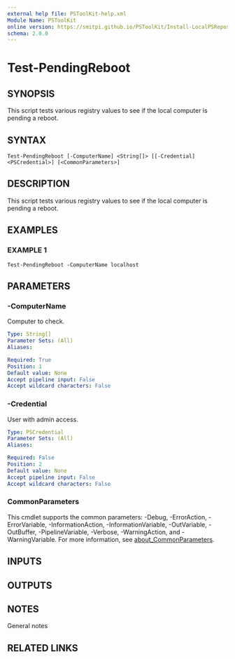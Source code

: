 ```yaml
---
external help file: PSToolKit-help.xml
Module Name: PSToolKit
online version: https://smitpi.github.io/PSToolKit/Install-LocalPSRepository
schema: 2.0.0
---
```


# Test-PendingReboot

## SYNOPSIS
This script tests various registry values to see if the local computer is pending a reboot.

## SYNTAX

```
Test-PendingReboot [-ComputerName] <String[]> [[-Credential] <PSCredential>] [<CommonParameters>]
```

## DESCRIPTION
This script tests various registry values to see if the local computer is pending a reboot.

## EXAMPLES

### EXAMPLE 1
```
Test-PendingReboot -ComputerName localhost
```

## PARAMETERS

### -ComputerName
Computer to check.

```yaml
Type: String[]
Parameter Sets: (All)
Aliases:

Required: True
Position: 1
Default value: None
Accept pipeline input: False
Accept wildcard characters: False
```

### -Credential
User with admin access.

```yaml
Type: PSCredential
Parameter Sets: (All)
Aliases:

Required: False
Position: 2
Default value: None
Accept pipeline input: False
Accept wildcard characters: False
```

### CommonParameters
This cmdlet supports the common parameters: -Debug, -ErrorAction, -ErrorVariable, -InformationAction, -InformationVariable, -OutVariable, -OutBuffer, -PipelineVariable, -Verbose, -WarningAction, and -WarningVariable. For more information, see [about_CommonParameters](http://go.microsoft.com/fwlink/?LinkID=113216).

## INPUTS

## OUTPUTS

## NOTES
General notes

## RELATED LINKS
